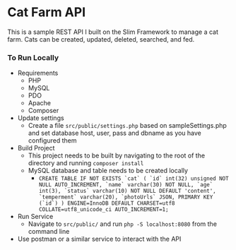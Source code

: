# Cat Farm API
This is a sample REST API I built on the Slim Framework to manage a cat farm.
Cats can be created, updated, deleted, searched, and fed.

### To Run Locally
- Requirements
    - PHP
    - MySQL
    - PDO
    - Apache
    - Composer
- Update settings
    - Create a file `src/public/settings.php` based on sampleSettings.php and set database host, user, pass and dbname as you have configured them
- Build Project
    - This project needs to be built by navigating to the root of the directory and running `composer install`
    - MySQL database and table needs to be created locally
        - ```CREATE TABLE IF NOT EXISTS `cat` ( `id` int(32) unsigned NOT NULL AUTO_INCREMENT, `name` varchar(30) NOT NULL, `age` int(3), `status` varchar(10) NOT NULL DEFAULT 'content', `temperment` varchar(20), `photoUrls` JSON, PRIMARY KEY (`id`) ) ENGINE=InnoDB DEFAULT CHARSET=utf8 COLLATE=utf8_unicode_ci AUTO_INCREMENT=1;```
- Run Service
    - Navigate to `src/public/` and run `php -S localhost:8080` from the command line
- Use postman or a similar service to interact with the API
